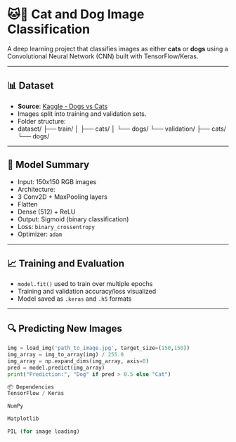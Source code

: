 # 🐱🐶 Cat and Dog Image Classification

A deep learning project that classifies images as either **cats** or **dogs** using a Convolutional Neural Network (CNN) built with TensorFlow/Keras.

---

## 📊 Dataset

- **Source**: [Kaggle - Dogs vs Cats](https://www.kaggle.com/c/dogs-vs-cats)
- Images split into training and validation sets.
- Folder structure:
- dataset/
├── train/
│ ├── cats/
│ └── dogs/
└── validation/
├── cats/
└── dogs/


---

## 🧠 Model Summary

- Input: 150x150 RGB images
- Architecture:
- 3 Conv2D + MaxPooling layers
- Flatten
- Dense (512) + ReLU
- Output: Sigmoid (binary classification)
- Loss: `binary_crossentropy`
- Optimizer: `adam`

---

## 📈 Training and Evaluation

- `model.fit()` used to train over multiple epochs
- Training and validation accuracy/loss visualized
- Model saved as `.keras` and `.h5` formats

---

## 🔍 Predicting New Images

```python
img = load_img('path_to_image.jpg', target_size=(150,150))
img_array = img_to_array(img) / 255.0
img_array = np.expand_dims(img_array, axis=0)
pred = model.predict(img_array)
print("Prediction:", "Dog" if pred > 0.5 else "Cat")

📦 Dependencies
TensorFlow / Keras

NumPy

Matplotlib

PIL (for image loading)

